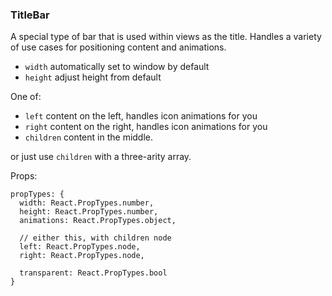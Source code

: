 ### TitleBar
A special type of bar that is used within views as the title.
Handles a variety of use cases for positioning content and animations.

- `width` automatically set to window by default
- `height` adjust height from default

One of:
- `left` content on the left, handles icon animations for you
- `right` content on the right, handles icon animations for you
- `children` content in the middle.

or just use `children` with a three-arity array.

Props:
```
propTypes: {
  width: React.PropTypes.number,
  height: React.PropTypes.number,
  animations: React.PropTypes.object,

  // either this, with children node
  left: React.PropTypes.node,
  right: React.PropTypes.node,

  transparent: React.PropTypes.bool
}
```